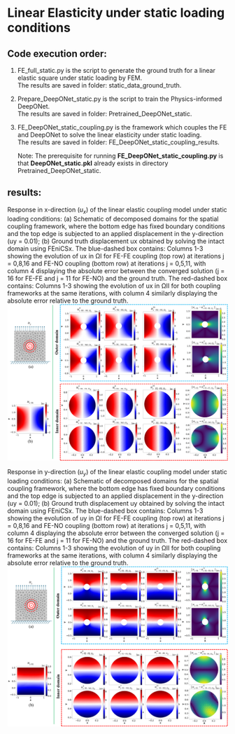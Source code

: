 # Linear Elasticity under static loading conditions  
## Code execution order:  
1. FE_full_static.py is the script to generate the ground truth for a linear elastic square under static loading by FEM.  
   The results are saved in folder: static_data_ground_truth.  

2. Prepare_DeepONet_static.py is the script to train the Physics-informed DeepONet.  
   The results are saved in folder: Pretrained_DeepONet_static.  

3. FE_DeepONet_static_coupling.py is the framework which couples the FE and DeepONet to solve the linear elasticity under static loading.  
   The results are saved in folder: FE_DeepONet_static_coupling_results.
     
   Note: The prerequisite for running **FE_DeepONet_static_coupling.py** is that **DeepONet_static.pkl** already exists in directory Pretrained_DeepONet_static.
   
## results: 
Response in x-direction ($u_x$) of the linear elastic coupling model under static loading conditions: (a) Schematic of decomposed domains for the spatial coupling framework, where the bottom edge has fixed boundary conditions and the top edge is subjected to an applied displacement in the y-direction (uy = 0.01); (b) Ground truth displacement ux obtained by solving the intact domain using FEniCSx. The blue-dashed box contains: Columns 1-3 showing the evolution of ux in ΩI for FE-FE coupling (top row) at iterations j = 0,8,16 and FE-NO coupling (bottom row) at iterations j = 0,5,11, with column 4 displaying the absolute error between the converged solution (j = 16 for FE-FE and j = 11 for FE-NO) and the ground truth. The red-dashed box contains: Columns 1-3 showing the evolution of ux in ΩII for both coupling frameworks at the same iterations, with column 4 similarly displaying the absolute error relative to the ground truth.
![Linear-elastic_static_loadings_u_x](https://github.com/Centrum-IntelliPhysics/Time-Marching-Neural-Operator-FE-Coupling/blob/main/Linear%20Elasticity%20Static%20loading/readme_figures_LE/Fig.4_linear_static_coupling_u.jpg)

Response in y-direction ($u_y$) of the linear elastic coupling model under static loading conditions: (a) Schematic of decomposed domains for the spatial coupling framework, where the bottom edge has fixed boundary conditions and the top edge is subjected to an applied displacement in the y-direction (uy = 0.01); (b) Ground truth displacement uy obtained by solving the intact domain using FEniCSx. The blue-dashed box contains: Columns 1-3 showing the evolution of uy in ΩI for FE-FE coupling (top row) at iterations j = 0,8,16 and FE-NO coupling (bottom row) at iterations j = 0,5,11, with column 4 displaying the absolute error between the converged solution (j = 16 for FE-FE and j = 11 for FE-NO) and the ground truth. The red-dashed box contains: Columns 1-3 showing the evolution of uy in ΩII for both coupling frameworks at the same iterations, with column 4 similarly displaying the absolute error relative to the ground truth.
![Linear-elastic_static_loadings_u_y](https://github.com/Centrum-IntelliPhysics/Time-Marching-Neural-Operator-FE-Coupling/blob/main/Linear%20Elasticity%20Static%20loading/readme_figures_LE/Fig.5_linear_static_coupling_v.jpg)
